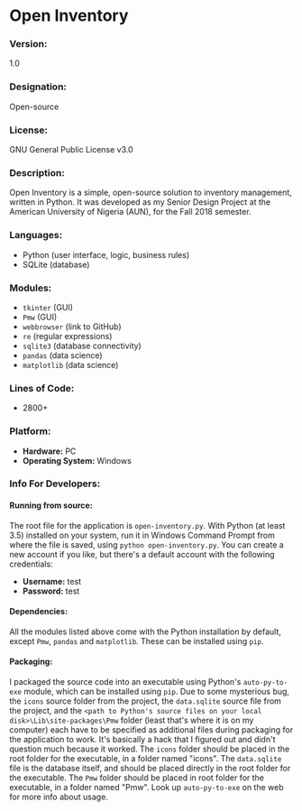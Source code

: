 # Open Inventory

### Version: 
1.0

### Designation:
Open-source

### License: 
GNU General Public License v3.0

### Description:
Open Inventory is a simple, open-source solution to inventory management, written in Python. It was developed as my Senior Design Project at the American University of Nigeria (AUN), for the Fall 2018 semester.

### Languages:
* Python (user interface, logic, business rules)
* SQLite (database)

### Modules:
* ```tkinter``` (GUI)
* ```Pmw``` (GUI)
* ```webbrowser``` (link to GitHub)
* ```re``` (regular expressions)
* ```sqlite3``` (database connectivity)
* ```pandas``` (data science)
* ```matplotlib``` (data science)

### Lines of Code:
* 2800+

### Platform:
* **Hardware:** PC
* **Operating System:** Windows

### Info For Developers:

#### Running from source:
The root file for the application is ```open-inventory.py```. With Python (at least 3.5) installed on your system, run it in Windows Command Prompt from where the file is saved, using ```python open-inventory.py```. You can create a new account if you like, but there's a default account with the following credentials:
* **Username:** test
* **Password:** test

#### Dependencies:
All the modules listed above come with the Python installation by default, except ```Pmw```, ```pandas``` and ```matplotlib```. These can be installed using ```pip```.

#### Packaging:
I packaged the source code into an executable using Python's ```auto-py-to-exe``` module, which can be installed using ```pip```. Due to some mysterious bug, the ```icons``` source folder from the project, the ```data.sqlite``` source file from the project, and the ```<path to Python's source files on your local disk>\Lib\site-packages\Pmw``` folder (least that's where it is on my computer) each have to be specified as additional files during packaging for the application to work. It's basically a hack that I figured out and didn't question much because it worked. The ```icons``` folder should be placed in the root folder for the executable, in a folder named "icons". The ```data.sqlite``` file is the database itself, and should be placed directly in the root folder for the executable. The ```Pmw``` folder should be placed in root folder for the executable, in a folder named "Pmw". Look up ```auto-py-to-exe``` on the web for more info about usage.  
